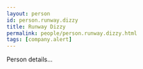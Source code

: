 ```yaml
---
layout: person
id: person.runway.dizzy
title: Runway Dizzy
permalink: people/person.runway.dizzy.html
tags: [company.alert]
---
```


Person details...